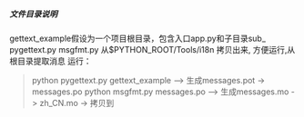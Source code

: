 ##### 文件目录说明
gettext_example假设为一个项目根目录，包含入口app.py和子目录sub_
pygettext.py msgfmt.py 从$PYTHON_ROOT/Tools/i18n 拷贝出来, 方便运行,从根目录提取消息
运行：
> python pygettext.py gettext_example
--> 生成messages.pot -> messages.po
> python msgfmt.py messages.po
--> 生成messages.mo -> zh_CN.mo -> 拷贝到 
